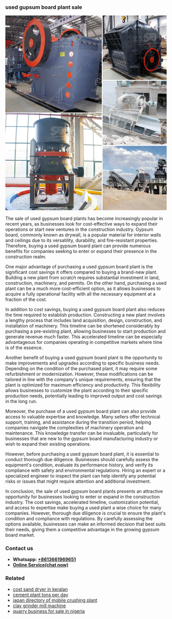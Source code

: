 <h3>used gupsum board plant sale</h3><img src='1708587495.jpg' alt=''><p>The sale of used gypsum board plants has become increasingly popular in recent years, as businesses look for cost-effective ways to expand their operations or start new ventures in the construction industry. Gypsum board, commonly known as drywall, is a popular material for interior walls and ceilings due to its versatility, durability, and fire-resistant properties. Therefore, buying a used gypsum board plant can provide numerous benefits for companies seeking to enter or expand their presence in the construction realm.</p><p>One major advantage of purchasing a used gypsum board plant is the significant cost savings it offers compared to buying a brand-new plant. Building a new plant from scratch requires substantial investment in land, construction, machinery, and permits. On the other hand, purchasing a used plant can be a much more cost-efficient option, as it allows businesses to acquire a fully operational facility with all the necessary equipment at a fraction of the cost.</p><p>In addition to cost savings, buying a used gypsum board plant also reduces the time required to establish production. Constructing a new plant involves a lengthy process that includes land acquisition, design, construction, and installation of machinery. This timeline can be shortened considerably by purchasing a pre-existing plant, allowing businesses to start production and generate revenue much faster. This accelerated timeline can be especially advantageous for companies operating in competitive markets where time is of the essence.</p><p>Another benefit of buying a used gypsum board plant is the opportunity to make improvements and upgrades according to specific business needs. Depending on the condition of the purchased plant, it may require some refurbishment or modernization. However, these modifications can be tailored in line with the company's unique requirements, ensuring that the plant is optimized for maximum efficiency and productivity. This flexibility allows businesses to customize the plant according to their specific production needs, potentially leading to improved output and cost savings in the long run.</p><p>Moreover, the purchase of a used gypsum board plant can also provide access to valuable expertise and knowledge. Many sellers offer technical support, training, and assistance during the transition period, helping companies navigate the complexities of machinery operation and maintenance. This knowledge transfer can be invaluable, particularly for businesses that are new to the gypsum board manufacturing industry or wish to expand their existing operations.</p><p>However, before purchasing a used gypsum board plant, it is essential to conduct thorough due diligence. Businesses should carefully assess the equipment's condition, evaluate its performance history, and verify its compliance with safety and environmental regulations. Hiring an expert or a specialized engineer to inspect the plant can help identify any potential risks or issues that might require attention and additional investment.</p><p>In conclusion, the sale of used gypsum board plants presents an attractive opportunity for businesses looking to enter or expand in the construction industry. The cost savings, accelerated timeline, customization potential, and access to expertise make buying a used plant a wise choice for many companies. However, thorough due diligence is crucial to ensure the plant's condition and compliance with regulations. By carefully assessing the options available, businesses can make an informed decision that best suits their needs, giving them a competitive advantage in the growing gypsum board market.</p><h3>Contact us</h3><ul><li><strong>Whatsapp:&nbsp;<a href="https://wa.me/8613661969651">+8613661969651</a></strong></li><li><a href="https://swt.shibang-china.com/?git&amp;zhl&amp;used gupsum board plant sale"><strong>Online Service(chat now)</strong></a></li></ul><h3>Related</h3><ul><li><a href='cost sand dryer in keralan.md'>cost sand dryer in keralan</a></li><li><a href='cement plant tons per day.md'>cement plant tons per day</a></li><li><a href='japan directory of mobile crushing plant.md'>japan directory of mobile crushing plant</a></li><li><a href='clay grinder mill machine.md'>clay grinder mill machine</a></li><li><a href='quarry business for sale in nigeria.md'>quarry business for sale in nigeria</a></li></ul>